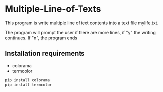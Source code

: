 # Multiple-Line-of-Texts

This program is write multiple line of text contents into a text file mylife.txt.

The program will prompt the user if there are more lines, if "y" the writing continues. If "n", the program ends

## Installation requirements

- colorama
- termcolor

```bash
pip install colorama
pip install termcolor
```

